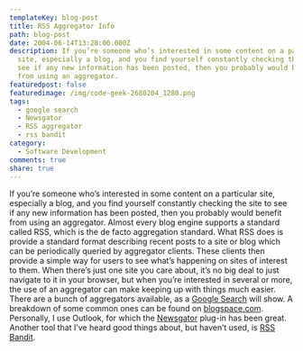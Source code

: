 ```yaml
---
templateKey: blog-post
title: RSS Aggregator Info
path: blog-post
date: 2004-06-14T13:28:00.000Z
description: If you’re someone who’s interested in some content on a particular
  site, especially a blog, and you find yourself constantly checking the site to
  see if any new information has been posted, then you probably would benefit
  from using an aggregator.
featuredpost: false
featuredimage: /img/code-geek-2680204_1280.png
tags:
  - google search
  - Newsgator
  - RSS aggregator
  - rss bandit
category:
  - Software Development
comments: true
share: true
---
```

If you’re someone who’s interested in some content on a particular site, especially a blog, and you find yourself constantly checking the site to see if any new information has been posted, then you probably would benefit from using an aggregator. Almost every blog engine supports a standard called RSS, which is the de facto aggregation standard. What RSS does is provide a standard format describing recent posts to a site or blog which can be periodically queried by aggregator clients. These clients then provide a simple way for users to see what’s happening on sites of interest to them. When there’s just one site you care about, it’s no big deal to just navigate to it in your browser, but when you’re interested in several or more, the use of an aggregator can make keeping up with things much easier. There are a bunch of aggregators available, as a [Google Search](http://www.google.com/search?sourceid=navclient&ie=UTF-8&oe=UTF-8&q=rss+aggregator) will show. A breakdown of some common ones can be found on [blogspace.com](http://blogspace.com/rss/readers). Personally, I use Outlook, for which the [Newsgator](http://www.newsgator.com/) plug-in has been great. Another tool that I’ve heard good things about, but haven’t used, is [RSS Bandit](http://www.rssbandit.org/).
